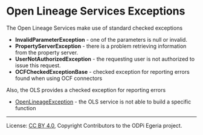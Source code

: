<!-- SPDX-License-Identifier: CC-BY-4.0 -->
<!-- Copyright Contributors to the ODPi Egeria project. -->

# Open Lineage Services Exceptions

The Open Lineage Services make use of standard checked exceptions

* **InvalidParameterException** - one of the parameters is null or invalid.
* **PropertyServerException** - there is a problem retrieving information from the property server.
* **UserNotAuthorizedException** - the requesting user is not authorized to issue this request.
* **OCFCheckedExceptionBase** - checked exception for reporting errors found when using OCF connectors

Also, the OLS provides a checked exception for reporting errors
* [OpenLineageException](open-lineage-exception.md)  - the OLS service is not able to build a specific function
 
----
License: [CC BY 4.0](https://creativecommons.org/licenses/by/4.0/),
Copyright Contributors to the ODPi Egeria project.